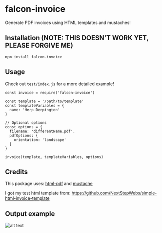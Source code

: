 # falcon-invoice
Generate PDF invoices using HTML templates and mustaches!

## Installation (NOTE: THIS DOESN'T WORK YET, PLEASE FORGIVE ME)
```
npm install falcon-invoice
```


## Usage

Check out ```test/index.js``` for a more detailed example!

```
const invoice = require('falcon-invoice')

const template = '/path/to/template'
const templateVariables = {
  name: 'Herp Derpington'
}

// Optional options
const options = {
  filename: 'differentName.pdf',
  pdfOptions: {
    orientation: 'landscape'
  }
}

invoice(template, templateVariables, options)
```

## Credits
This package uses: [html-pdf](https://www.npmjs.com/package/html-pdf) and [mustache](https://www.npmjs.com/package/mustache)

I got my test html template from: https://github.com/NextStepWebs/simple-html-invoice-template


## Output example
![alt text](http://i.imgur.com/U9D5ZQV.png "Dat Invoice")
